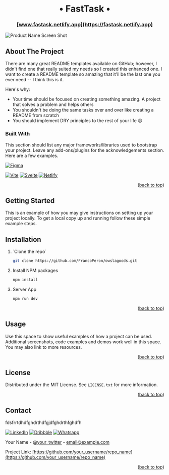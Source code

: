 <a name="readme-top"></a>

<h1 align="center">• FastTask •</h1>

<h3 align="center">

  [www.fastask.netlify.app](https://fastask.netlify.app)
</h3>

![Product Name Screen Shot]()
<br>


<!-- TABLE OF CONTENTS -->
<!-- <details>
  <summary>Table of Contents</summary>
  <ol>
    <li>
      <a href="#about-the-project">About The Project</a>
      <ul>
        <li><a href="#built-with">Built With</a></li>
      </ul>
    </li>
    <li>
      <a href="#getting-started">Getting Started</a>
      <ul>
        <li><a href="#prerequisites">Prerequisites</a></li>
        <li><a href="#installation">Installation</a></li>
      </ul>
    </li>
    <li><a href="#usage">Usage</a></li>
    <li><a href="#roadmap">Roadmap</a></li>
    <li><a href="#contributing">Contributing</a></li>
    <li><a href="#license">License</a></li>
    <li><a href="#contact">Contact</a></li>
    <li><a href="#acknowledgments">Acknowledgments</a></li>
  </ol>
</details> -->



## About The Project

There are many great README templates available on GitHub; however, I didn't find one that really suited my needs so I created this enhanced one. I want to create a README template so amazing that it'll be the last one you ever need -- I think this is it.

Here's why:
* Your time should be focused on creating something amazing. A project that solves a problem and helps others
* You shouldn't be doing the same tasks over and over like creating a README from scratch
* You should implement DRY principles to the rest of your life :smile:


### Built With

This section should list any major frameworks/libraries used to bootstrap your project. Leave any add-ons/plugins for the acknowledgements section. Here are a few examples.

[![Figma][Figma.js]][Figma-url]

[![Vite][Vite.js]][Vite-url]
[![Svelte][javascript]][javascript-url]
[![Netlify][Netlify.js]][Netlify-url]

<p align="right">(<a href="#readme-top">back to top</a>)</p>


## Getting Started

This is an example of how you may give instructions on setting up your project locally.
To get a local copy up and running follow these simple example steps.

## Installation

1. ´Clone the repo´
   ```sh
   git clone https://github.com/FrancoPeron/owslagoods.git
   ```
2. Install NPM packages
   ```sh
   npm install
   ```
3. Server App
   ```sh
   npm run dev
   ```


<p align="right">(<a href="#readme-top">back to top</a>)</p>



<!-- USAGE EXAMPLES -->
## Usage

Use this space to show useful examples of how a project can be used. Additional screenshots, code examples and demos work well in this space. You may also link to more resources.


<p align="right">(<a href="#readme-top">back to top</a>)</p>

## License

Distributed under the MIT License. See `LICENSE.txt` for more information.

<p align="right">(<a href="#readme-top">back to top</a>)</p>

## Contact

fdsfrrtdhdfghdrthdfgjdfghdrthfghdfh

[![LinkedIn][Linkedin.js]][Linkedin-url]
[![Dribbble][Dribbble.js]][Dribbble-url]
[![Whatsapp][Whatsapp.js]][Whatsapp-url]

Your Name - [@your_twitter](https://twitter.com/your_username) - email@example.com

Project Link: [https://github.com/your_username/repo_name](https://github.com/your_username/repo_name)

<p align="right">(<a href="#readme-top">back to top</a>)</p>







[Figma.js]: https://img.shields.io/badge/Figma-F24E1E?style=for-the-badge&logo=figma&logoColor=white
[Figma-url]: https://www.figma.com/

[Vite.js]: https://img.shields.io/badge/Vite-B73BFE?style=for-the-badge&logo=vite&logoColor=FFD62E
[Vite-url]: https://vitejs.dev
[Netlify.js]: https://img.shields.io/badge/Netlify-00C7B7?style=for-the-badge&logo=netlify&logoColor=white
[Netlify-url]: https://app.netlify.com/
[javascript]: https://img.shields.io/badge/JavaScript-323330?style=for-the-badge&logo=javascript&logoColor=F7DF1E
[javascript-url]: https://svelte.dev/


[Linkedin.js]: https://img.shields.io/badge/LinkedIn-0077B5?style=for-the-badge&logo=linkedin&logoColor=white
[linkedin-url]: https://www.figma.com/
[Dribbble.js]: https://img.shields.io/badge/Dribbble-EA4C89?style=for-the-badge&logo=dribbble&logoColor=white
[Dribbble-url]: https://www.figma.com/
[Whatsapp.js]: https://img.shields.io/badge/WhatsApp-25D366?style=for-the-badge&logo=whatsapp&logoColor=white
[Whatsapp-url]: https://www.figma.com/
